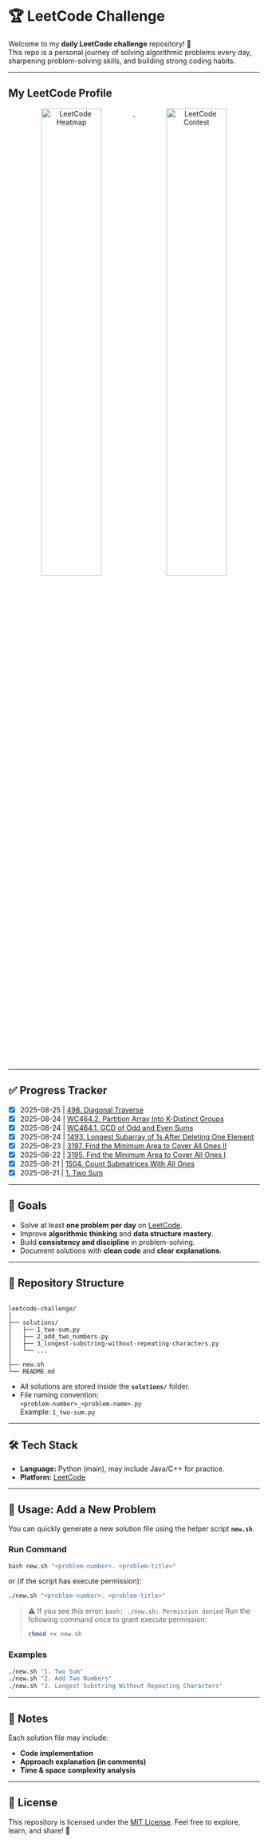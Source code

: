# 🏆 LeetCode Challenge

Welcome to my **daily LeetCode challenge** repository! 🚀  
This repo is a personal journey of solving algorithmic problems every day, sharpening problem-solving skills, and building strong coding habits.

---

## My LeetCode Profile

<p align="center">
  <a href="https://leetcode.com/vanquy24" target="_blank">
    <img src="https://leetcard.jacoblin.cool/vanquy24?theme=light&ext=heatmap&font=Inter&border=0&radius=20&hide=ranking,easy-solved-count,medium-solved-count,hard-solved-count" alt="LeetCode Heatmap" width="49%" align="top">
  </a>
  <a href="https://leetcode.com/vanquy24" target="_blank">
    <img src="https://leetcard.jacoblin.cool/vanquy24?theme=light&ext=contest&font=Inter&border=0&radius=20&hide=ranking,total-solved-text" alt="LeetCode Contest" width="49%" align="top">
  </a>
</p>

---

## ✅ Progress Tracker
- [x] 2025-08-25 | [498. Diagonal Traverse](solutions/498_diagonal-traverse.py)
- [x] 2025-08-24 | [WC464.2. Partition Array Into K-Distinct Groups](solutions/wc464_2_partition-array-into-k-distinct-groups.py)
- [x] 2025-08-24 | [WC464.1. GCD of Odd and Even Sums](solutions/wc464_1_gcd-of-odd-and-even-sums.py)
- [x] 2025-08-24 | [1493. Longest Subarray of 1s After Deleting One Element](solutions/1493_longest-subarray-of-1s-after-deleting-one-element.py)
- [x] 2025-08-23 | [3197. Find the Minimum Area to Cover All Ones II](solutions/3197_find-the-minimum-area-to-cover-all-ones-ii.py)
- [x] 2025-08-22 | [3195. Find the Minimum Area to Cover All Ones I](solutions/3195_find-the-minimum-area-to-cover-all-ones-i.py)
- [x] 2025-08-21 | [1504. Count Submatrices With All Ones](solutions/1504_count-submatrices-with-all-ones.py)
- [x] 2025-08-21 | [1. Two Sum](solutions/1_two-sum.py)

---

## 📌 Goals

- Solve at least **one problem per day** on [LeetCode](https://leetcode.com/).
- Improve **algorithmic thinking** and **data structure mastery**.
- Build **consistency and discipline** in problem-solving.
- Document solutions with **clean code** and **clear explanations**.

---

## 📂 Repository Structure

```

leetcode-challenge/
│
├── solutions/
│   ├── 1_two-sum.py
│   ├── 2_add_two_numbers.py
│   ├── 3_longest-substring-without-repeating-characters.py
│   └── ...
│
├── new.sh
└── README.md

```

- All solutions are stored inside the **`solutions/`** folder.
- File naming convention:  
   `<problem-number>_<problem-name>.py`  
   Example: `1_two-sum.py`

---

## 🛠️ Tech Stack

- **Language:** Python (main), may include Java/C++ for practice.
- **Platform:** [LeetCode](https://leetcode.com/)

---

## 🚀 Usage: Add a New Problem

You can quickly generate a new solution file using the helper script **`new.sh`**.

### Run Command

```bash
bash new.sh "<problem-number>. <problem-title>"
```

or (if the script has execute permission):

```bash
./new.sh "<problem-number>. <problem-title>"
```

> ⚠️ If you see this error: `bash: ./new.sh: Permission denied`
> Run the following command once to grant execute permission:
>
> ```bash
> chmod +x new.sh
> ```

### Examples

```bash
./new.sh "1. Two Sum"
./new.sh "2. Add Two Numbers"
./new.sh "3. Longest Substring Without Repeating Characters"
```

---

## 📖 Notes

Each solution file may include:

- **Code implementation**
- **Approach explanation (in comments)**
- **Time & space complexity analysis**

---

## 📜 License

This repository is licensed under the [MIT License](./LICENSE).
Feel free to explore, learn, and share! 🙌
